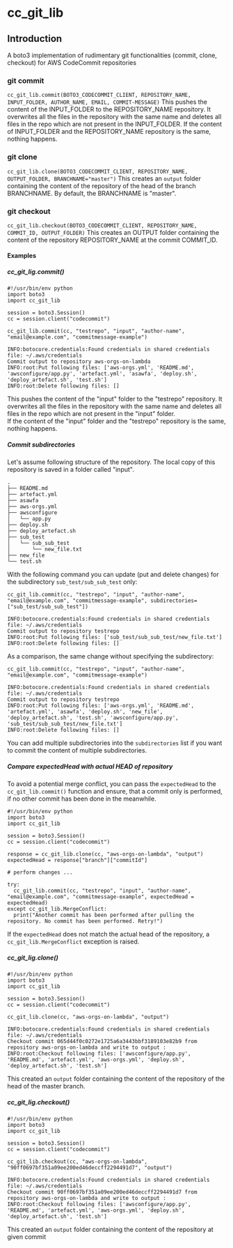 # cc_git_lib

## Introduction
A boto3 implementation of rudimentary git functionalities (commit, clone, checkout) for AWS CodeCommit repositories

### git commit
`cc_git_lib.commit(BOTO3_CODECOMMIT_CLIENT, REPOSITORY_NAME, INPUT_FOLDER, AUTHOR_NAME, EMAIL, COMMIT-MESSAGE)`
This pushes the content of the INPUT_FOLDER to the REPOSITORY_NAME repository. It overwrites all the files in the repository with the same name and deletes all files in the repo which are not present in the INPUT_FOLDER.
If the content of INPUT_FOLDER and the REPOSITORY_NAME repository is the same, nothing happens.

### git clone
`cc_git_lib.clone(BOTO3_CODECOMMIT_CLIENT, REPOSITORY_NAME, OUTPUT_FOLDER, BRANCHNAME="master")`
This creates an `output` folder containing the content of the repository of the head of the branch BRANCHNAME. By default, the BRANCHNAME is "master".

### git checkout
`cc_git_lib.checkout(BOTO3_CODECOMMIT_CLIENT, REPOSITORY_NAME, COMMIT_ID, OUTPUT_FOLDER)`
This creates an OUTPUT folder containing the content of the repository REPOSITORY_NAME at the commit COMMIT_ID.

#### Examples
##### cc_git_lig.commit()
```
#!/usr/bin/env python
import boto3
import cc_git_lib

session = boto3.Session()
cc = session.client("codecommit")

cc_git_lib.commit(cc, "testrepo", "input", "author-name", "email@example.com", "commitmessage-example")
```
```
INFO:botocore.credentials:Found credentials in shared credentials file: ~/.aws/credentials
Commit output to repository aws-orgs-on-lambda
INFO:root:Put following files: ['aws-orgs.yml', 'README.md', 'awsconfigure/app.py', 'artefact.yml', 'asawfa', 'deploy.sh', 'deploy_artefact.sh', 'test.sh']
INFO:root:Delete following files: []
```
This pushes the content of the "input" folder to the "testrepo" repository. It overwrites all the files in the repository with the same name and deletes all files in the repo which are not present in the "input" folder.  
If the content of the "input" folder and the "testrepo" repository is the same, nothing happens.

##### Commit subdirectories

Let's assume following structure of the repository. The local copy of this repository is saved in a folder called "input".
```
.
├── README.md
├── artefact.yml
├── asawfa
├── aws-orgs.yml
├── awsconfigure
│   └── app.py
├── deploy.sh
├── deploy_artefact.sh
├── sub_test
│   └── sub_sub_test
│       └── new_file.txt
├── new_file
└── test.sh
```
With the following command you can update (put and delete changes) for the subdirectory `sub_test/sub_sub_test` only:
```
cc_git_lib.commit(cc, "testrepo", "input", "author-name", "email@example.com", "commitmessage-example", subdirectories=["sub_test/sub_sub_test"])
```
```
INFO:botocore.credentials:Found credentials in shared credentials file: ~/.aws/credentials
Commit output to repository testrepo
INFO:root:Put following files: ['sub_test/sub_sub_test/new_file.txt']
INFO:root:Delete following files: []
```
As a comparison, the same change without specifying the subdirectory:
```
cc_git_lib.commit(cc, "testrepo", "input", "author-name", "email@example.com", "commitmessage-example")
```
```
INFO:botocore.credentials:Found credentials in shared credentials file: ~/.aws/credentials
Commit output to repository testrepo
INFO:root:Put following files: ['aws-orgs.yml', 'README.md', 'artefact.yml', 'asawfa', 'deploy.sh', 'new_file', 'deploy_artefact.sh', 'test.sh', 'awsconfigure/app.py', 'sub_test/sub_sub_test/new_file.txt']
INFO:root:Delete following files: []
```
You can add multiple subdirectories into the `subdirectories` list if you want to commit the content of multiple subdirectories.

##### Compare expectedHead with actual HEAD of repository
To avoid a potential merge conflict, you can pass the `expectedHead` to the `cc_git_lib.commit()` function and ensure, that a commit only is performed, if no other commit has been done in the meanwhile.
```
#!/usr/bin/env python
import boto3
import cc_git_lib

session = boto3.Session()
cc = session.client("codecommit")

response = cc_git_lib.clone(cc, "aws-orgs-on-lambda", "output")
expectedHead = response["branch"]["commitId"]

# perform changes ...

try:
  cc_git_lib.commit(cc, "testrepo", "input", "author-name", "email@example.com", "commitmessage-example", expectedHead = expectedHead)
except cc_git_lib.MergeConflict:
  print("Another commit has been performed after pulling the repository. No commit has been performed. Retry!")
```
If the `expectedHead` does not match the actual head of the repository, a `cc_git_lib.MergeConflict` exception is raised.
##### cc_git_lig.clone()
```
#!/usr/bin/env python
import boto3
import cc_git_lib

session = boto3.Session()
cc = session.client("codecommit")

cc_git_lib.clone(cc, "aws-orgs-on-lambda", "output")
```
```
INFO:botocore.credentials:Found credentials in shared credentials file: ~/.aws/credentials
Checkout commit 065d44f0c0272e1725a6a3443bbf3189103e82b9 from repository aws-orgs-on-lambda and write to output :
INFO:root:Checkout following files: ['awsconfigure/app.py', 'README.md', 'artefact.yml', 'aws-orgs.yml', 'deploy.sh', 'deploy_artefact.sh', 'test.sh']
```
This created an `output` folder containing the content of the repository of the head of the master branch.

##### cc_git_lig.checkout()
```
#!/usr/bin/env python
import boto3
import cc_git_lib

session = boto3.Session()
cc = session.client("codecommit")

cc_git_lib.checkout(cc, "aws-orgs-on-lambda", "90ff0697bf351a09ee200ed46deccff2294491d7", "output")
```
```
INFO:botocore.credentials:Found credentials in shared credentials file: ~/.aws/credentials
Checkout commit 90ff0697bf351a09ee200ed46deccff2294491d7 from repository aws-orgs-on-lambda and write to output :
INFO:root:Checkout following files: ['awsconfigure/app.py', 'README.md', 'artefact.yml', 'aws-orgs.yml', 'deploy.sh', 'deploy_artefact.sh', 'test.sh']
```
This created an `output` folder containing the content of the repository at given commit

